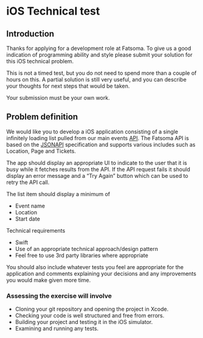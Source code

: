 # iOS Technical test

## Introduction

Thanks for applying for a development role at Fatsoma. To give us a good
indication of programming ability and style please submit your solution for
this iOS technical problem.

This is not a timed test, but you do not need to spend more than a couple of
hours on this. A partial solution is still very useful, and you can describe
your thoughts for next steps that would be taken.

Your submission must be your own work.

## Problem definition

We would like you to develop a iOS application consisting of a single infinitely loading list pulled from our main events [API](https://api.fatsoma.com/v1/events). The Fatsoma API is based on the [JSONAPI](https://jsonapi.org/) specification and supports various includes such as Location, Page and Tickets.

The app should display an appropriate UI to indicate to the user that it is busy while it fetches results from the API. If the API request fails it should display an error message and a “Try Again” button which can be used to retry the API call. 

The list item should display a minimum of   
- Event name  
- Location  
- Start date  

Technical requirements 
- Swift
- Use of an appropriate technical approach/design pattern 
- Feel free to use 3rd party libraries where appropriate 

You should also include whatever tests you feel are appropriate for the application and comments explaining your decisions and any improvements you would make given more time.

### Assessing the exercise will involve  
- Cloning your git repository and opening the project in Xcode.  
- Checking your code is well structured and free from errors.   
- Building your project and testing it in the iOS simulator.  
- Examining and running any tests.   
